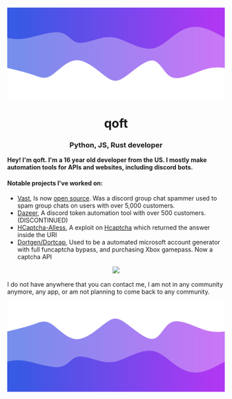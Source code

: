 ![Header](./header.png)

<h1 align="center">qoft</h1>
<h3 align="center">Python, JS, Rust developer</h3>

**Hey! I'm qoft. I'm a 16 year old developer from the US. I mostly make automation tools for APIs and websites, including discord bots.** 

<!-- Most of my projects are closed source, so im not going to show the source on my github directly.
 -->
<h4>Notable projects I've worked on:</h4>

- [Vast](https://vast.lol), Is now [open source](https://github.com/1x6/vast-spammer). Was a discord group chat spammer used to spam group chats on users with over 5,000 customers.
- [Dazeer](https://github.com/qoft/Dazeer-Spammer/tree/main), A discord token automation tool with over 500 customers. (DISCONTINUED)
- [HCaptcha-AIless](https://github.com/qoft/Hcaptcha-exploit), A exploit on [Hcaptcha](https://www.hcaptcha.com/) which returned the answer inside the URI
- [Dortgen/Dortcap](https://dort.shop), Used to be a automated microsoft account generator with full funcaptcha bypass, and purchasing Xbox gamepass. Now a captcha API

<p align="center">
  <img src="https://github-readme-stats.vercel.app/api/?username=qoft&title_color=520a89&text_color=9f9f9f&show_icons=true&bg_color=00000000&hide_border=true&icon_color=520a89&hide_title=true&count_private=true" />
</p>

I do not have anywhere that you can contact me, I am not in any community anymore, any app, or am not planning to come back to any community.

![Footer](./footer.png)
